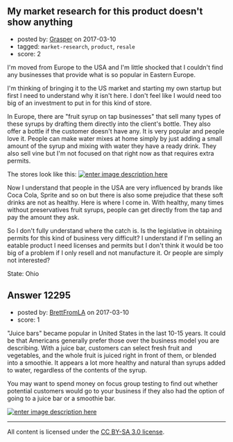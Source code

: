 ## My market research for this product doesn't show anything

- posted by: [Grasper](https://stackexchange.com/users/4278412/grasper) on 2017-03-10
- tagged: `market-research`, `product`, `resale`
- score: 2

<p>I'm moved from Europe to the USA and I'm little shocked that I couldn't find any businesses that provide what is so popular in Eastern Europe.</p>

<p>I'm thinking of bringing it to the US market and starting my own startup but first I need to understand why it isn't here. I don't feel like I would need too big of an investment to put in for this kind of store.</p>

<p>In Europe, there are "fruit syrup on tap businesses" that sell many types of these syrups by drafting them directly into the client's bottle. They also offer a bottle if the customer doesn't have any. It is very popular and people love it. People can make water mixes at home simply by just adding a small amount of the syrup and mixing with water they have a ready drink. They also sell vine but I'm not focused on that right now as that requires extra permits.</p>

<p>The stores look like this:
<a href="https://i.stack.imgur.com/fJbTu.jpg" rel="nofollow noreferrer"><img src="https://i.stack.imgur.com/fJbTu.jpg" alt="enter image description here"></a></p>

<p>Now I understand that people in the USA are very influenced by brands like Coca Cola, Sprite and so on but there is also some prejudice that these soft drinks are not as healthy. Here is where I come in. With healthy, many times without preservatives fruit syrups, people can get directly from the tap and pay the amount they ask.</p>

<p>So I don't fully understand where the catch is. Is the legislative in obtaining permits for this kind of business very difficult? I understand if I'm selling an eatable product I need licenses and permits but I don't think it would be too big of a problem if I only resell and not manufacture it. Or people are simply not interested? </p>

<p>State: Ohio</p>



## Answer 12295

- posted by: [BrettFromLA](https://stackexchange.com/users/2813127/brettfromla) on 2017-03-10
- score: 1

<p>"Juice bars" became popular in United States in the last 10-15 years. It could be that Americans generally prefer those over the business model you are describing. With a juice bar, customers can select fresh fruit and vegetables, and the whole fruit is juiced right in front of them, or blended into a smoothie.  It appears a lot more healthy and natural than syrups added to water, regardless of the contents of the syrup.</p>

<p>You may want to spend money on focus group testing to find out whether potential customers would go to your business if they also had the option of going to a juice bar or a smoothie bar.</p>

<p><a href="https://i.stack.imgur.com/1mwU8.png" rel="nofollow noreferrer"><img src="https://i.stack.imgur.com/1mwU8.png" alt="enter image description here"></a></p>




---

All content is licensed under the [CC BY-SA 3.0 license](https://creativecommons.org/licenses/by-sa/3.0/).
